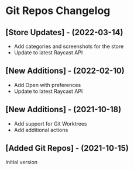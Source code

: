 # Git Repos Changelog

## [Store Updates] - (2022-03-14)

- Add categories and screenshots for the store
- Update to latest Raycast API

## [New Additions] - (2022-02-10)

- Add Open with preferences
- Update to latest Raycast API

## [New Additions] - (2021-10-18)

- Add support for Git Worktrees
- Add additional actions

## [Added Git Repos] - (2021-10-15)

Initial version

